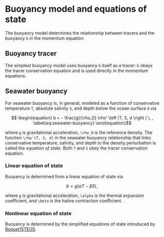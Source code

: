 # Buoyancy model and equations of state

The buoyancy model determines the relationship between tracers and the buoyancy ``b`` in the momentum equation.

## Buoyancy tracer

The simplest buoyancy model uses buoyancy ``b`` itself as a tracer: ``b`` obeys the tracer
conservation equation and is used directly in the momentum equations.

## Seawater buoyancy

For seawater buoyancy is, in general, modeled as a function of conservative temperature
``T``, absolute salinity ``S``, and depth below the ocean surface ``d`` via
```math
    \begin{equation}
    b = - \frac{g}{\rho_0} \rho' \left (T, S, d \right ) \, ,
    \label{eq:seawater-buoyancy}
    \end{equation}
```
where ``g`` is gravitational acceleration, ``\rho_0`` is the reference density.
The function ``\rho'(T, S, d)`` in the seawater buoyancy relationship that links conservative temperature,
salinity, and depth to the density perturbation is called the *equation of state*.
Both ``T`` and ``S`` obey the tracer conservation equation.

### Linear equation of state

Buoyancy is determined from a linear equation of state via
```math
    b = g \left ( \alpha T - \beta S \right ) \, ,
```
where ``g`` is gravitational acceleration, ``\alpha`` is the thermal expansion coefficient,
and ``\beta`` is the haline contraction coefficient.

### Nonlinear equation of state

Buoyancy is determined by the simplified equations of state introduced by [Roquet15TEOS](@cite).
